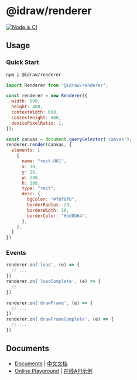 # @idraw/renderer

[![Node.js CI](https://github.com/idrawjs/idraw/actions/workflows/node.js.yml/badge.svg?branch=main)](https://github.com/idrawjs/idraw/actions/workflows/node.js.yml)


## Usage

### Quick Start

```sh
npm i @idraw/renderer
```

```js
import Renderer from '@idraw/renderer';

const renderer = new Renderer({
  width: 600,
  height: 400,
  contextWidth: 600,
  contextHeight: 400,
  devicePixelRatio: 1,
});

const canvas = document.querySelector('canvas');
renderer.render(canvas, {
  elements: [
    {
      name: "rect-001",
      x: 10,
      y: 10,
      w: 200,
      h: 100,
      type: "rect",
      desc: {
        bgColor: "#f0f0f0",
        borderRadius: 20,
        borderWidth: 10,
        borderColor: "#bd0b64",
      },
    },
  ]
})

```

### Events

```js
renderer.on('load', (e) => {
  // ...
})
renderer.on('loadComplete', (e) => {
  // ...
})

renderer.on('drawFrame', (e) => {
  // ...
})
renderer.on('drawFrameComplete', (e) => {
  // ...
})
```

## Documents

- [Documents](https://idraw.js.org/docs/en/) | [中文文档](https://idraw.js.org/docs/zh/) 
- [Online Playground](https://idraw.js.org/playground/) | [在线API示例](https://idraw.js.org/playground/)